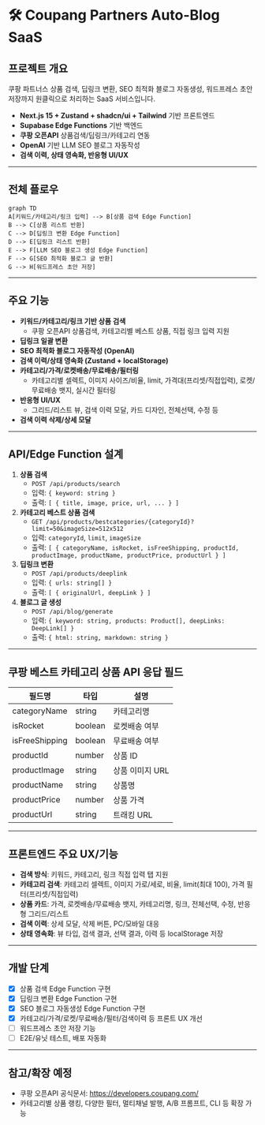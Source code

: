 # 🛠️ Coupang Partners Auto-Blog SaaS

## 프로젝트 개요

쿠팡 파트너스 상품 검색, 딥링크 변환, SEO 최적화 블로그 자동생성, 워드프레스 초안 저장까지 원클릭으로 처리하는 SaaS 서비스입니다.

- **Next.js 15 + Zustand + shadcn/ui + Tailwind** 기반 프론트엔드
- **Supabase Edge Functions** 기반 백엔드
- **쿠팡 오픈API** 상품검색/딥링크/카테고리 연동
- **OpenAI** 기반 LLM SEO 블로그 자동작성
- **검색 이력, 상태 영속화, 반응형 UI/UX**

---

## 전체 플로우

```mermaid
graph TD
A[키워드/카테고리/링크 입력] --> B[상품 검색 Edge Function]
B --> C[상품 리스트 반환]
C --> D[딥링크 변환 Edge Function]
D --> E[딥링크 리스트 반환]
E --> F[LLM SEO 블로그 생성 Edge Function]
F --> G[SEO 최적화 블로그 글 반환]
G --> H[워드프레스 초안 저장]
```

---

## 주요 기능

- **키워드/카테고리/링크 기반 상품 검색**
  - 쿠팡 오픈API 상품검색, 카테고리별 베스트 상품, 직접 링크 입력 지원
- **딥링크 일괄 변환**
- **SEO 최적화 블로그 자동작성 (OpenAI)**
- **검색 이력/상태 영속화 (Zustand + localStorage)**
- **카테고리/가격/로켓배송/무료배송/필터링**
  - 카테고리별 셀렉트, 이미지 사이즈/비율, limit, 가격대(프리셋/직접입력), 로켓/무료배송 뱃지, 실시간 필터링
- **반응형 UI/UX**
  - 그리드/리스트 뷰, 검색 이력 모달, 카드 디자인, 전체선택, 수정 등
- **검색 이력 삭제/상세 모달**

---

## API/Edge Function 설계

1. **상품 검색**
   - `POST /api/products/search`
   - 입력: `{ keyword: string }`
   - 출력: `[ { title, image, price, url, ... } ]`
2. **카테고리 베스트 상품 검색**
   - `GET /api/products/bestcategories/{categoryId}?limit=50&imageSize=512x512`
   - 입력: `categoryId`, `limit`, `imageSize`
   - 출력: `[ { categoryName, isRocket, isFreeShipping, productId, productImage, productName, productPrice, productUrl } ]`
3. **딥링크 변환**
   - `POST /api/products/deeplink`
   - 입력: `{ urls: string[] }`
   - 출력: `[ { originalUrl, deepLink } ]`
4. **블로그 글 생성**
   - `POST /api/blog/generate`
   - 입력: `{ keyword: string, products: Product[], deepLinks: DeepLink[] }`
   - 출력: `{ html: string, markdown: string }`

---

## 쿠팡 베스트 카테고리 상품 API 응답 필드

| 필드명           | 타입      | 설명                |
|------------------|-----------|---------------------|
| categoryName     | string    | 카테고리명          |
| isRocket         | boolean   | 로켓배송 여부       |
| isFreeShipping   | boolean   | 무료배송 여부       |
| productId        | number    | 상품 ID             |
| productImage     | string    | 상품 이미지 URL     |
| productName      | string    | 상품명              |
| productPrice     | number    | 상품 가격           |
| productUrl       | string    | 트래킹 URL          |

---

## 프론트엔드 주요 UX/기능

- **검색 방식**: 키워드, 카테고리, 링크 직접 입력 탭 지원
- **카테고리 검색**: 카테고리 셀렉트, 이미지 가로/세로, 비율, limit(최대 100), 가격 필터(프리셋/직접입력)
- **상품 카드**: 가격, 로켓배송/무료배송 뱃지, 카테고리명, 링크, 전체선택, 수정, 반응형 그리드/리스트
- **검색 이력**: 상세 모달, 삭제 버튼, PC/모바일 대응
- **상태 영속화**: 뷰 타입, 검색 결과, 선택 결과, 이력 등 localStorage 저장

---

## 개발 단계

- [x] 상품 검색 Edge Function 구현
- [x] 딥링크 변환 Edge Function 구현
- [x] SEO 블로그 자동생성 Edge Function 구현
- [x] 카테고리/가격/로켓/무료배송/필터/검색이력 등 프론트 UX 개선
- [ ] 워드프레스 초안 저장 기능
- [ ] E2E/유닛 테스트, 배포 자동화

---

## 참고/확장 예정

- 쿠팡 오픈API 공식문서: https://developers.coupang.com/
- 카테고리별 상품 랭킹, 다양한 필터, 멀티채널 발행, A/B 프롬프트, CLI 등 확장 가능 